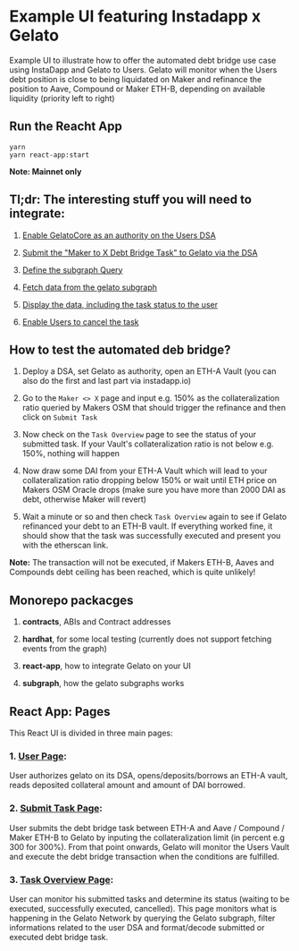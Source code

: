 # Example UI featuring Instadapp x Gelato
Example UI to illustrate how to offer the automated debt bridge use case using InstaDapp and Gelato to Users. Gelato will monitor when the Users debt position is close to being liquidated on Maker and refinance the position to Aave, Compound or Maker ETH-B, depending on available liquidity (priority left to right)

## Run the Reacht App

```
yarn
yarn react-app:start
```

**Note: Mainnet only**

## Tl;dr:  The interesting stuff you will need to integrate:

1) [Enable GelatoCore as an authority on the Users DSA](https://github.com/gelatodigital/gelato-instadapp-ui/blob/aa2f7a1023aed5d4c35a713c9a47a27474f3b578/packages/react-app/src/services/payloadGeneration.js#L49)

2) [Submit the "Maker to X Debt Bridge Task" to Gelato via the DSA](https://github.com/gelatodigital/gelato-instadapp-ui/blob/3d256386022a6d0f20200205ad88dbfe6c57854a/packages/react-app/src/services/payloadGeneration/payloadMakerToX.js)

3) [Define the subgraph Query](https://github.com/gelatodigital/gelato-instadapp-ui/blob/aa2f7a1023aed5d4c35a713c9a47a27474f3b578/packages/react-app/src/graphql/gelato.js#L3)

4) [Fetch data from the gelato subgraph](https://github.com/gelatodigital/gelato-instadapp-ui/blob/aa2f7a1023aed5d4c35a713c9a47a27474f3b578/packages/react-app/src/index.js#L12)

5) [Display the data, including the task status to the user](https://github.com/gelatodigital/gelato-instadapp-ui/blob/aa2f7a1023aed5d4c35a713c9a47a27474f3b578/packages/react-app/src/pages/TaskOverview.js#L128)

6) [Enable Users to cancel the task](https://github.com/gelatodigital/gelato-instadapp-ui/blob/aa2f7a1023aed5d4c35a713c9a47a27474f3b578/packages/react-app/src/services/payloadGeneration/payloadMaker.js#L71)


## How to test the automated deb bridge?

1) Deploy a DSA, set Gelato as authority, open an ETH-A Vault (you can also do the first and last part via instadapp.io)

2) Go to the `Maker <> X` page and input e.g. 150% as the collateralization ratio queried by Makers OSM that should trigger the refinance and then click on `Submit Task`

3) Now check on the `Task Overview` page to see the status of your submitted task. If your Vault's collateralization ratio is not below e.g. 150%, nothing will happen

4) Now draw some DAI from your ETH-A Vault which will lead to your collateralization ratio dropping below 150% or wait until ETH price on Makers OSM Oracle drops (make sure you have more than 2000 DAI as debt, otherwise Maker will revert)

5) Wait a minute or so and then check `Task Overview` again to see if Gelato refinanced your debt to an ETH-B vault. If everything worked fine, it should show that the task was successfully executed and present you with the etherscan link.

**Note:** The transaction will not be executed, if Makers ETH-B, Aaves and Compounds debt ceiling has been reached, which is quite unlikely!

## Monorepo packacges

1) **contracts**, ABIs and Contract addresses

2) **hardhat**, for some local testing (currently does not support fetching events from the graph)

3) **react-app**, how to integrate Gelato on your UI

4) **subgraph**, how the gelato subgraphs works


## React App: Pages

This React UI is divided in three main pages:


### 1. [User Page](https://github.com/gelatodigital/gelato-instadapp-ui/blob/aa2f7a1023aed5d4c35a713c9a47a27474f3b578/packages/react-app/src/pages/User.js):

User authorizes gelato on its DSA, opens/deposits/borrows an ETH-A vault, reads deposited collateral amount and amount of DAI borrowed.
### 2. [Submit Task Page](https://github.com/gelatodigital/gelato-instadapp-ui/blob/3d256386022a6d0f20200205ad88dbfe6c57854a/packages/react-app/src/pages/SubmitToXTask.js):

User submits the debt bridge task between ETH-A and Aave / Compound / Maker ETH-B to Gelato by inputing the collateralization limit (in percent e.g 300 for 300%). From that point onwards, Gelato will monitor the Users Vault and execute the debt bridge transaction when the conditions are fulfilled.
### 3. [Task Overview Page](https://github.com/gelatodigital/gelato-instadapp-ui/blob/aa2f7a1023aed5d4c35a713c9a47a27474f3b578/packages/react-app/src/pages/TaskOverview.js):

User can monitor his submitted tasks and determine its status (waiting to be executed, successfully executed, cancelled). This page monitors what is happening in the Gelato Network by querying the Gelato subgraph, filter informations related to the user DSA and format/decode submitted or executed debt bridge task.

